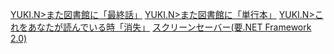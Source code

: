 [YUKI.N>また図書館に「最終話」](YUKI.N/)
[YUKI.N>また図書館に「単行本」](YUKI.N/YUKI.N2.html)
[YUKI.N>これをあなたが読んでいる時「消失」](YUKI.N/YUKI.N3.html)
[スクリーンセーバー(要.NET Framework 2.0)](toolbox/YUKI.N_SS.zip)
